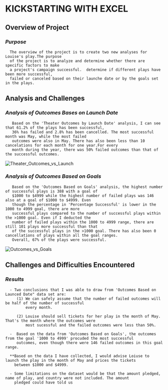 # KICKSTARTING WITH EXCEL

 ## Overview of Project
     
  ### _Purpose_
      The overview of the project is to create two new analyses for Louise's play.The purpose
      of the project is to analyze and determine whether there are specific factors to make
      a project's campaign successful.  determine if different plays have been more successful, 
      failed or canceled based on their launche date or by the goals set in the plays.
      
## Analysis and Challenges
      
   ### _Analysis of Outcomes Bases on Launch Date_
       Based on the 'Theater Outcomes by Launch Date' analysis, I can see that 61.2% of the plays has been successful, 
       36% has failed and 2.8% has been cancelled. The most successful month was May, while the most failed 
       outcomes were also in May. There has also been less than 10 cancelations for each month for one year.For every
       month during the year, there was 50% failed outcomes than that of the successful outcomes. 
 
       
![Theater_Outcomes_vs_Launch](https://user-images.githubusercontent.com/103302566/163313222-edc964f3-caf7-4179-a7e3-d09ee7244af9.png)

   ### _Analysis of Outcomes Based on Goals_
       Based on the 'Outcomes Based on Goals' analysis, the highest number of successful plays is 388 with a goal of
       $1000 to $4999 while the highest number of failed plays was 146 also at a goal of $1000 to $4999. Even
       though the percentage in 'Percentage Successful' is lower in the 1000 to 4999 goal, there are more
       successful plays compared to the number of successful plays within the >1000 goal. Even if I deducted the
       number of failed plays within the 1000 to 4999 range, there are still 101 plays more successful than that 
       of the successful plays in the >1000 goal. There has also been 0 cancellations of plays within all the goal ranges. 
       Overall, 67% of the plays were successful.
       
 
 ![Outcomes_vs_Goals](https://user-images.githubusercontent.com/103302566/163315744-4273b7a1-137e-4695-9687-81c9ec6fc958.png)


## Challenges and Difficulties Encountered
  
  ### _Results_
      
      - Two conclusions that I was able to draw from 'Outcomes Based on Launced Date" data set are:
         (1) We can safely assume that the number of failed outcomes will be half of the number of successful 
             every month.
        
         (2) Louise should sell tickets for her play in the month of May. That's the month where the outcomes were 
             most sucessful and the failed outcomes were less than 50%.
             
      -  Based on the data from 'Outcomes Based on Goals', the outcomes from the goal '1000 to 4999' procuded the most successful
         outcomes, even though there were 146 failed outcomes in this goal range.
         
      **Based on the data I have collected, I would advise Loiuse to launch the play in the month of May and prices the tickets
        between $1000 and $4999.
         
      - Some limitations on the dataset would be that the amount pledged, name of play, and country were not included. The amount
        pledged could have told us 
